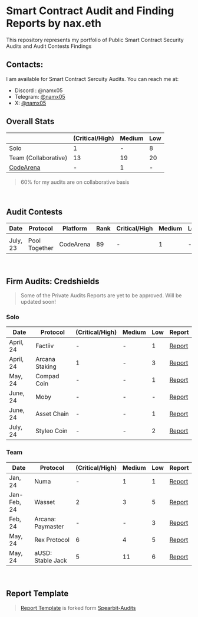 # Smart Contract Audit and Finding Reports by nax.eth

This repository represents my portfolio of Public Smart Contract Security Audits and Audit Contests Findings
<br>

## Contacts:

I am available for Smart Contract Sercuity Audits. You can reach me at:

- Discord : @namx05
- Telegram: [@namx05](https://t.me/namx05)
- X: [@namx05](https://twitter.com/namx05)

## Overall Stats

|                                            | (Critical/High) | Medium | Low |
| ------------------------------------------ | --------------- | ------ | --- |
| Solo                                       | 1               | -      | 8   |
| Team (Collaborative)                       | 13              | 19     | 20  |
| [CodeArena](https://code4rena.com/@namx05) | -               | 1      | -   |

> 60% for my audits are on collaborative basis

<!-- | [Sherlock](https://sherlock.xyz/)          |         |          |      |        |     |
| [CodeHawks](https://www.codehawks.com/)    |         |          |      |        |     |
-->
<br>

## Audit Contests

| Date     | Protocol      | Platform  | Rank | Critical/High | Medium | Low | Report                            |
| -------- | ------------- | --------- | ---- | ------------- | ------ | --- | --------------------------------- |
|          |               |           |      |               |        |     |                                   |
| July, 23 | Pool Together | CodeArena | 89   | -             | 1      | -   | [Report](solo/C4/PoolTogether.md) |

<br>

## Firm Audits: Credshields

> Some of the Private Audits Reports are yet to be approved. Will be updated soon!

### Solo

<!-- |           |                |                     |          |      |        |     | [Report]()                                                                                                        | -->

| Date      | Protocol       | (Critical/High) | Medium | Low | Report                                                                                                            |
| --------- | -------------- | --------------- | ------ | --- | ----------------------------------------------------------------------------------------------------------------- |
| April, 24 | Factiiv        | -               | -      | 1   | [Report](https://github.com/Credshields/audit-reports/blob/master/Factiiv_Token_Final_Audit_Report.pdf)           |
| April, 24 | Arcana Staking | 1               | -      | 3   | [Report](https://github.com/Credshields/audit-reports/blob/master/Arcana_Staking_Contract_Final_Audit_Report.pdf) |
| May, 24   | Compad Coin    | -               | -      | 1   | [Report](https://github.com/Credshields/audit-reports/blob/master/Compad_Coin_Final_Audit_Report.pdf)             |
| June, 24  | Moby           | -               | -      | -   | [Report](https://github.com/Credshields/audit-reports/blob/master/Moby_Smart_Contract_Final_Report.pdf)           |
| June, 24  | Asset Chain    | -               | -      | 1   | [Report](https://github.com/Credshields/audit-reports/blob/master/Asset_Chain_Final_Audit_Report.pdf)             |
| July, 24  | Styleo Coin    | -               | -      | 2   | [Report](https://github.com/Credshields/audit-reports/blob/master/Styleo%20Coin%20Final%20Audit%20Report.pdf)     |

### Team

<!-- |           |                |                     |          |      |        |     | [Report]()                                                                                                        | -->

| Date        | Protocol          | (Critical/High) | Medium | Low | Report                                                                                                 |
| ----------- | ----------------- | --------------- | ------ | --- | ------------------------------------------------------------------------------------------------------ |
| Jan, 24     | Numa              | -               | 1      | 1   | [Report](https://github.com/Credshields/audit-reports/blob/master/Numa_Final_Audit_Report.pdf)         |
| Jan-Feb, 24 | Wasset            | 2               | 3      | 5   | [Report](https://github.com/Credshields/audit-reports/blob/master/Wasset_Final_Audit_Report.pdf)       |
| Feb, 24     | Arcana: Paymaster | -               | -      | 3   | [Report](https://github.com/Credshields/audit-reports/blob/master/Arcana_PayMaster_Final_Report.pdf)   |
| May, 24     | Rex Protocol      | 6               | 4      | 5   | [Report](https://github.com/Credshields/audit-reports/blob/master/Rex_Exchange_Final_Audit_Report.pdf) |
| May, 24     | aUSD: Stable Jack | 5               | 11     | 6   | [Report](https://github.com/Credshields/audit-reports/blob/master/aUSD_SC_Final_Audit_Report.pdf)      |

<br>

## Report Template

> [Report Template](Report_Template.md) is forked form [Spearbit-Audits](https://github.com/spearbit-audits/report-template/blob/main/report.md)

<br>
